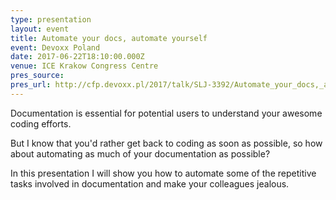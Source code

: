 ```yaml
---
type: presentation
layout: event
title: Automate your docs, automate yourself
event: Devoxx Poland
date: 2017-06-22T18:10:00.000Z
venue: ICE Krakow Congress Centre
pres_source:
pres_url: http://cfp.devoxx.pl/2017/talk/SLJ-3392/Automate_your_docs,_automate_yourself
---
```


Documentation is essential for potential users to understand your awesome coding efforts.

But I know that you'd rather get back to coding as soon as possible, so how about automating as much of your documentation as possible?

In this presentation I will show you how to automate some of the repetitive tasks involved in documentation and make your colleagues jealous.
